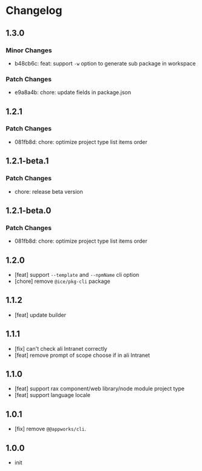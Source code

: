 # Changelog

## 1.3.0

### Minor Changes

- b48cb6c: feat: support `-w` option to generate sub package in workspace

### Patch Changes

- e9a8a4b: chore: update fields in package.json

## 1.2.1

### Patch Changes

- 081fb8d: chore: optimize project type list items order

## 1.2.1-beta.1

### Patch Changes

- chore: release beta version

## 1.2.1-beta.0

### Patch Changes

- 081fb8d: chore: optimize project type list items order

## 1.2.0

- [feat] support `--template` and `--npmName` cli option
- [chore] remove `@ice/pkg-cli` package

## 1.1.2

- [feat] update builder

## 1.1.1

- [fix] can't check ali Intranet correctly
- [feat] remove prompt of scope choose if in ali Intranet

## 1.1.0

- [feat] support rax component/web library/node module project type
- [feat] support language locale

## 1.0.1

- [fix] remove `@@appworks/cli`.

## 1.0.0

- init
